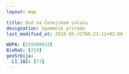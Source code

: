 ```yaml
---
layout: map

title: Dud na Čenejskom salašu
designation: Spomenik prirode
last_modified_at: 2018-05-31T00:23:11+02:00

WDPA: [555589033]
BioRaS: [219]
geoSrbija:
  L1_182: [73]
---
```

